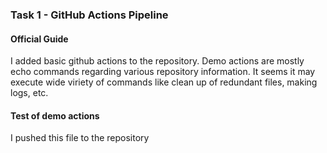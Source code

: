 ### Task 1 - GitHub Actions Pipeline
#### Official Guide
I added basic github actions to the repository. Demo actions are mostly echo commands regarding various repository information. It seems it may execute wide viriety of commands like clean up of redundant files, making logs, etc.

#### Test of demo actions
I pushed this file to the repository


